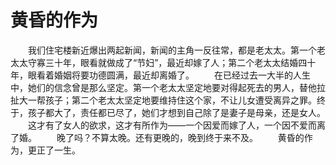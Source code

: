 # 黄昏的作为
　　我们住宅楼新近爆出两起新闻，新闻的主角一反往常，都是老太太。第一个老太太守寡三十年，眼看就做成了“节妇”，最近却嫁了人；第二个老太太结婚四十年，眼看着婚姻将要功德圆满，最近却离婚了。 
　　在已经过去一大半的人生中，她们的信念曾是那么坚定。第一个老太太坚定地要对得起死去的男人，替他拉扯大一帮孩子；第二个老太太坚定地要维持住这个家，不让儿女遭受离异之罪。终于，孩子都大了，责任都已尽了，她们才想到自己除了是妻子是母亲，还是女人。 
　　这才有了女人的欲求，这才有所作为——一个因爱而嫁了人，一个因不爱而离了婚。 
　　晚了吗？不算太晚。还有更晚的，晚到终于来不及。 
　　黄昏的作为，更正了一生。
 